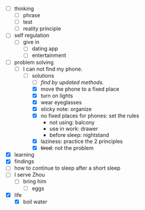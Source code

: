 - [ ] thinking
    - [ ] phrase
    - [ ] test
    - [ ] reality principle
- [ ] self regulation
    - [ ] give in
        - [ ] dating app
        - [ ] entertainment
- [ ] problem solving
    - [ ] I can not find my phone.
        - [ ] solutions
            - [ ] *find by updated methods.*
            - [x] move the phone to a fixed place
            - [x] turn on lights
            - [x] wear eyeglasses
            - [x] sticky note: organize
            - [x] no fixed places for phones: set the rules
                - not using: balcony
                - use in work: drawer
                - before sleep: nightstand
            - [x] laziness: practice the 2 principles
            - [x] ~~tired~~: not the problem 
- [x] learning
- [x] findings
- [ ] how to continue to sleep after a short sleep
- [ ] I serve Zhou
    - [ ] bring him
        - [ ] eggs
- [x] life
    - [x] boil water